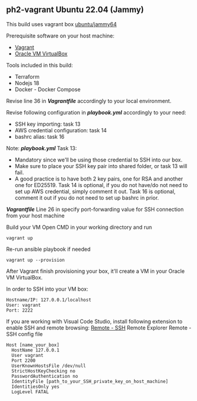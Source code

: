 ## ph2-vagrant Ubuntu 22.04 (Jammy)
This build uses vagrant box [ubuntu/jammy64](https://app.vagrantup.com/ubuntu/boxes/jammy64)

Prerequisite software on your host machine:
- [Vagrant](https://www.vagrantup.com/)
- [Oracle VM VirtualBox ]([https://www.vagrantup.com/](https://www.virtualbox.org/)) 

Tools included in this build:
- Terraform
- Nodejs 18
- Docker - Docker Compose

Revise line 36 in ***Vagrantfile*** accordingly to your local environment.

Revise following configuration in ***playbook.yml*** accordingly to your need:
- SSH key importing: task 13
- AWS credential configuration: task 14
- bashrc alias: task 16

Note:
***playbook.yml***
Task 13:
- Mandatory since we'll be using those credential to SSH into our box.
- Make sure to place your SSH key pair into shared folder, or task 13 will fail.
- A good practice is to have both 2 key pairs, one for RSA and another one for ED25519.
Task 14 is optional, if you do not have/do not need to set up AWS credential, simply comment it out.
Task 16 is optional, comment it out if you do not need to set up bashrc in prior.

***Vagrantfile***
Line 26 in  specify port-forwarding value for SSH connection from your host machine

Build your VM
Open CMD in your working directory and run
```
vagrant up
```
Re-run ansible playbook if needed
```
vagrant up --provision
```
After Vagrant finish provisioning your box, it'll create a VM in your Oracle VM VirtualBox.

In order to SSH into your VM box:
```
Hostname/IP: 127.0.0.1/localhost
User: vagrant
Port: 2222
```

If you are working with Visual Code Studio, install following extension to enable SSH and remote browsing:
[Remote - SSH](https://code.visualstudio.com/blogs/2019/10/03/remote-ssh-tips-and-tricks)
Remote Explorer
Remote - SSH config file
```
Host [name_your_box]
  HostName 127.0.0.1
  User vagrant
  Port 2200
  UserKnownHostsFile /dev/null
  StrictHostKeyChecking no
  PasswordAuthentication no
  IdentityFile [path_to_your_SSH_private_key_on_host_machine]
  IdentitiesOnly yes
  LogLevel FATAL
```
